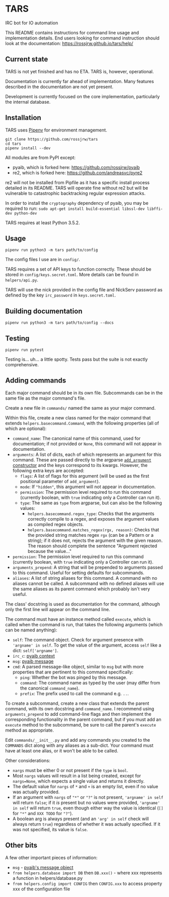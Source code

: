 # TARS
IRC bot for IO automation

This README contains instructions for command line usage and implementation
details. End users looking for command instruction should look at the
documentation: https://rossjrw.github.io/tars/help/

## Current state

TARS is not yet finished and has no ETA. TARS is, however, operational.

Documentation is currently far ahead of implementation. Many features described
in the documentation are not yet present.

Development is currently focused on the core implementation, particularly the
internal database.

## Installation

TARS uses [Pipenv](https://github.com/pypa/pipenv) for environment management.

```shell
git clone https://github.com/rossjrw/tars
cd tars
pipenv install --dev
```

All modules are from PyPI except:
- pyaib, which is forked here: https://github.com/rossjrw/pyaib
- re2, which is forked here: https://github.com/andreasvc/pyre2

re2 will not be installed from Pipfile as it has a specific install
process detailed in its README. TARS will operate fine without re2 but will be
vulnerable to catastrophic backtracking regular expression attacks.

In order to install the `cryptography` dependency of pyaib, you may be
required to run:
`sudo apt-get install build-essential libssl-dev libffi-dev python-dev`

TARS requires at least Python 3.5.2.

## Usage

```shell
pipenv run python3 -m tars path/to/config
```

The config files I use are in `config/`.

TARS requires a set of API keys to function correctly. These should be stored
in `config/keys.secret.toml`. More details can be found in `helpers/api.py`.

TARS will use the nick provided in the config file and NickServ password as
defined by the key `irc_password` in `keys.secret.toml`.

## Building documentation

```shell
pipenv run python3 -m tars path/to/config --docs
```

## Testing

```shell
pipenv run pytest
```
Testing is... uh... a little spotty. Tests pass but the suite is not exactly
comprehensive.

## Adding commands

Each major command should be in its own file. Subcommands can be in the same
file as the major command's file.

Create a new file in `commands/` named the same as your major command.

Within this file, create a new class named for the major command that extends
`helpers.basecommand.Command`, with the following properties (all of which are
optional):

* `command_name`: The canonical name of this command, used for documentation;
  if not provided or `None`, this command will not appear in documentation.
* `arguments`: A list of dicts, each of which represents an argument for this
  command. These are passed directly to the argparse [`add_argument`
  constructor](https://docs.python.org/3/library/argparse.html#the-add-argument-method)
  and the keys correspond to its kwargs. However, the following extra keys are
  accepted:
  * `flags`: A list of flags for this argument (will be used as the first
    positional parameter of `add_argument`).
  * `mode`: If `"hidden"`, this argument will not appear in documentation.
  * `permission`: The permission level required to run this command (currently
     boolean, with `true` indicating only a Controller can run it).
  * `type`: The same as `type` from argparse, but can also be the following
    values:
    * `helpers.basecommand.regex_type`: Checks that the arguments correctly
      compile to a regex, and exposes the argument values as compiled regex
      objects.
    * `helpers.basecommand.matches_regex(rgx, reason)`: Checks that the
      provided string matches regex `rgx` (can be a Pattern or a string); if it
      does not, rejects the argument with the given reason. The reason should
      complete the sentence "Argument rejected because the value..."
* `permission`: The permission level required to run this command (currently
  boolean, with `true` indicating only a Controller can run it).
* `arguments_prepend`: A string that will be prepended to arguments passed to
  this command. Useful for setting defaults for subcommands.
* `aliases`: A list of string aliases for this command. A command with no
  aliases cannot be called. A subcommand with no defined aliases will use the
  same aliases as its parent command which probably isn't very useful.

The class' docstring is used as documentation for the command, although only
the first line will appear on the command line.

The command must have an instance method called `execute`, which is called when
the command is run, that takes the
following arguments (which can be named anything):

* `self`: The command object. Check for argument presence with `'argname' in
  self`. To get the value of the argument, access `self` like a dict:
  `self['argname']`.
* `irc_c`: [pyaib
  context](https://github.com/facebook/pyaib/wiki/Plugin-Writing#context-object)
* `msg`: [pyaib
  message](https://github.com/facebook/pyaib/wiki/Plugin-Writing#message-object)
* `cmd`: A parsed message-like object, similar to `msg` but with more
  properties that are pertinent to this command specifically:
  * `ping`: Whether the bot was pinged by this message.
  * `command`: The command name as typed by the user (may differ from the
    canonical `command_name`).
  * `prefix`: The prefix used to call the command e.g. `..`.

To create a subcommand, create a new class that extends the parent command,
with its own docstring and `command_name`. I recommend using
`arguments_prepend` to add command-line flags and then implement the
corresponding functionality in the parent command, but if you must add
an `execute` method to the subcommand, be sure to call the parent's `execute`
method as appropriate.

Edit `commands/__init__.py` and add any commands you created to the `COMMANDS`
dict along with any aliases as a sub-dict. Your command must have at least one
alias, or it won't be able to be called.

Other considerations:

* `nargs` must be either 0 or not present if the `type` is `bool`.
* Most `nargs` values will result in a list being created, except for
  `nargs=None`, which expects a single value and returns it directly.
* The default value for `nargs` of `*` and `+` is an empty list, even if no
  value was actually provided.
* If an argument with `nargs` of `"*"` or `"?"` is not present, `'argname' in
  self` will return `false`; if it _is_ present but no values were provided,
  `'argname' in self` will return `true`, even though either way the value is
  identical (`[]` for `"*"` and `XXX TODO` for `"?"`).
* A boolean arg is always present (and an `'arg' in self` check will always
  return `true`) regardless of whether it was actually specified. If it was not
  specified, its value is `false`.

## Other bits

A few other important pieces of information:

* `msg` - [pyaib's message object](https://github.com/facebook/pyaib/wiki/Plugin-Writing#message-object)
* `from helpers.database import DB` then `DB.xxx()` - where xxx represents a
  function in helpers/database.py
* `from helpers.config import CONFIG` then `CONFIG.xxx` to access property xxx
  of the configuration file
